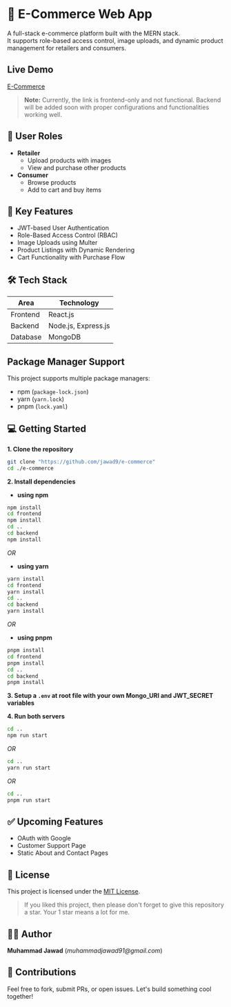 # 🛒 E-Commerce Web App

A full-stack e-commerce platform built with the MERN stack.  
It supports role-based access control, image uploads, and dynamic product management for retailers and consumers.

## Live Demo
[E-Commerce](https://e-commerce-mn8s.onrender.com)

> **Note:** Currently, the link is frontend-only and not functional. Backend will be added soon with proper configurations and functionalities working well.
## 🔐 User Roles

- **Retailer**
  - Upload products with images
  - View and purchase other products
- **Consumer**
  - Browse products
  - Add to cart and buy items

## 🚀 Key Features

- JWT-based User Authentication
- Role-Based Access Control (RBAC)
- Image Uploads using Multer
- Product Listings with Dynamic Rendering
- Cart Functionality with Purchase Flow

## 🛠️ Tech Stack

| Area      | Technology           |
|------------|----------------------|
| Frontend   | React.js             |
| Backend    | Node.js, Express.js  |
| Database   | MongoDB              |

## Package Manager Support

This project supports multiple package managers:
- npm (`package-lock.json`)
- yarn (`yarn.lock`)
- pnpm (`lock.yaml`)

## 💻 Getting Started

**1. Clone the repository** 
   ```Bash
   git clone "https://github.com/jawad9/e-commerce"
cd ./e-commerce
```

**2. Install dependencies**
- **using npm**
```Bash
npm install
cd frontend
npm install
cd ..
cd backend
npm install
```
*OR*
- **using yarn**
```Bash
yarn install
cd frontend
yarn install
cd ..
cd backend
yarn install
```
*OR*
- **using pnpm**
```Bash
pnpm install
cd frontend
pnpm install
cd ..
cd backend
pnpm install
```
**3. Setup a `.env` at root file with your own Mongo_URI and JWT_SECRET variables**

**4. Run both servers**
```Bash
cd ..
npm run start
```
*OR*
```Bash
cd ..
yarn run start
```
*OR*
```Bash
cd ..
pnpm run start
```
## ✅ Upcoming Features

- OAuth with Google
- Customer Support Page
- Static About and Contact Pages

## 📄 License

This project is licensed under the [MIT License](./LICENSE).

> If you liked this project, then please don't forget to give this repository a star. Your 1 star means a lot for me.

## 👨‍💻 Author

**Muhammad Jawad**
(_muhammadjawad91@gmail.com_)

## 🤝 Contributions

Feel free to fork, submit PRs, or open issues. Let's build something cool together!
